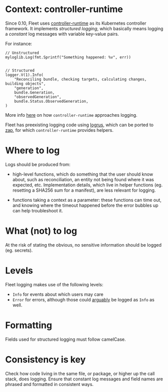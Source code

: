 # Context: controller-runtime

Since 0.10, Fleet uses [controller-runtime](https://github.com/kubernetes-sigs/controller-runtime) as its Kubernetes
controller framework. It implements _structured logging_, which basically means logging a _constant_ log messages with
variable key-value pairs.

For instance:
```
// Unstructured
myloglib.Log(fmt.Sprintf("Something happened: %v", err))


// Structured
logger.V(1).Info(
    "Reconciling bundle, checking targets, calculating changes, building objects",
    "generation",
    bundle.Generation,
    "observedGeneration",
    bundle.Status.ObservedGeneration,
)
```

More info [here](https://github.com/kubernetes-sigs/controller-runtime/blob/main/TMP-LOGGING.md) on how
`controller-runtime` approaches logging.

Fleet has preexisting logging code using [logrus](https://github.com/sirupsen/logrus), which can be ported to
[zap](https://pkg.go.dev/go.uber.org/zap), for which `controller-runtime` provides helpers.

# Where to log

Logs should be produced from:

* high-level functions, which do something that the user should know about, such as reconciliation, an entity not being
found where it was expected, etc. Implementation details, which live in helper functions (eg. resetting a SHA256 sum for
a manifest), are less relevant for logging.

* functions taking a context as a parameter: these functions can time out, and knowing where the timeout happened before
  the error bubbles up can help troubleshoot it.

# What (not) to log

At the risk of stating the obvious, no sensitive information should be logged (eg. secrets).

# Levels

Fleet logging makes use of the following levels:
* `Info` for events about which users may care
* `Error` for errors, although those could
[arguably](https://web.archive.org/web/20240521184322/https://dave.cheney.net/2015/11/05/lets-talk-about-logging) be
logged as `Info` as well.

# Formatting

Fields used for structured logging must follow camelCase.

# Consistency is key

Check how code living in the same file, or package, or higher up the call stack, does logging. Ensure that constant
log messages and field names are phrased and formatted in consistent ways.
